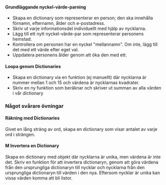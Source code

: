 #### Grundläggande nyckel-värde-parning

- Skapa en dictionary som representerar en person; den ska innehålla förnamn, efternamn, ålder och e-postadress.
- Skriv ut varje informationsdel individuellt med hjälp av nycklarna.
- Lägg till ett nytt nyckel-värde-par som representerar personens hemstad.
- Kontrollera om personen har en nyckel "mellannamn". Om inte, lägg till det med ett värde efter eget val.
- Uppdatera personens ålder genom att öka den med ett.

#### Loopa genom Dictionaries

- Skapa en dictionary via en funktion (ej manuellt) där nycklarna är nummer mellan 1 och 15 och värdena är nycklarnas kvadrater.
- Skriv en ny funktion som beräknar och skriver ut summan av alla värden i vår dictionary

### Något svårare övningar

#### Räkning med Dictionaries

Givet en lång sträng av ord, skapa en dictionary som visar antalet av varje ord i strängen.

#### M Invertera en Dictionary

Skapa en dictionary med objekt där nycklarna är unika, men värdena är inte det. Skriv en funktion för att invertera dictionaryn, genom att göra värdena från den ursprungliga dictionaryn till nycklar och nycklarna från den ursprungliga dictionaryn till värden i den nya. Eftersom nycklar är unika kan vissa värden komma att bli listor.